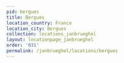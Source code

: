```yaml
---
pid: bergues
title: Bergues
location_country: France
location_city: Bergues
collection: locations_janbrueghel
layout: locationpage_janbrueghel
order: '031'
permalink: /janbrueghel/locations/bergues
---
```

